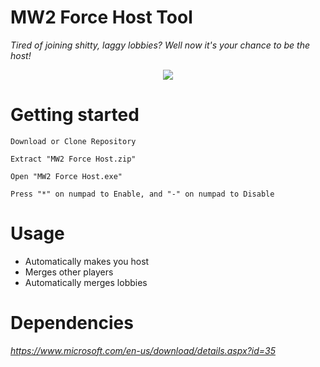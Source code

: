 # MW2 Force Host Tool

*Tired of joining shitty, laggy lobbies? Well now it's your chance to be the host!*

<p align="center">
	<tr>
		<td align="center" style="padding=0;width=50%;">
			<img src="https://i.imgur.com/qkdrhEh.png" />
		</td>
	</tr>
	<tr>
    

# Getting started
    
`Download or Clone Repository`

`Extract "MW2 Force Host.zip"`
		
`Open "MW2 Force Host.exe"`
		
`Press "*" on numpad to Enable, and "-" on numpad to Disable`

		
# Usage
    
- Automatically makes you host   
- Merges other players
- Automatically merges lobbies

# Dependencies 
		
*https://www.microsoft.com/en-us/download/details.aspx?id=35*
    
